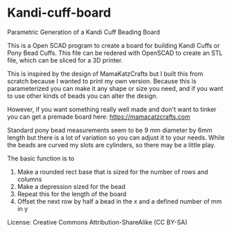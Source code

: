 # Kandi-cuff-board
Parametric Generation of a Kandi Cuff Beading Board

This is a Open SCAD program to create a board for building Kandi Cuffs or Pony Bead Cuffs.
This file can be redered with OpenSCAD to create an STL file, which can be sliced for a 3D printer.

This is inspired by the design of MamaKatzCrafts but I built this from scratch because I wanted to print my own version.
Because this is parameterized you can make it any shape or size you need, and if you want to use other kinds of beads you can alter the design.

However, if you want something really well made and don't want to tinker you can get a premade board here: https://mamacatzcrafts.com

Standard pony bead measurements seem to be 9 mm diameter by 6mm length but there is a lot of variation so you can adjust it to your needs. 
While the beads are curved my slots are cylinders, so there may be a little play.

The basic function is to 
1. Make a rounded rect base that is sized for the number of rows and columns
1. Make a depression sized for the bead
1. Repeat this for the length of the board
1. Offset the next row by half a bead in the x and a defined number of mm in y


License: Creative Commons Attribution-ShareAlike (CC BY-SA)
